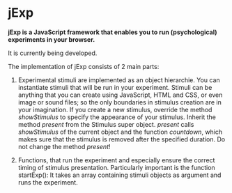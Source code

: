 # jExp

**jExp is a JavaScript framework that enables you to run (psychological) experiments in your browser.**

It is currently being developed.

The implementation of jExp consists of 2 main parts:

1. Experimental stimuli are implemented as an object hierarchie. You can instantiate stimuli that will be run in your experiment. Stimuli can be anything that you can create using JavaScript, HTML and CSS, or even image or sound files; so the only boundaries in stimulus creation are in your imagination. If you create a new stimulus, override the method *showStimulus* to specify the appearance of your stimulus. Inherit the method *present* from the Stimulus super object. *present* calls *showStimulus* of the current object and the function *countdown*, which makes sure that the stimulus is removed after the specified duration. Do not change the method *present*! 

2. Functions, that run the experiment and especially ensure the correct timing of stimulus presentation. Particularly important is the function startExp(): It takes an array containing stimuli objects as argument and runs the experiment.